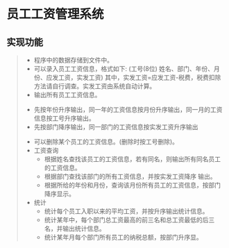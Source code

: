 # 员工工资管理系统

## 实现功能

>* 程序中的数据存储到文件中。
>*   可以录入员工工资信息，格式如下:
>  (工号(8位) 姓名、部门、年份、月份、应发工资，实发工资)
>  其中，实发工资=应发工资-税费，税费扣除方法请自行调查。实发工资由系统自动计算。
>*  输出所有员工工资信息。
>  - 先按年份升序输出，同一年的工资信息按月份升序输出，同一月的工资信息按工号升序输出。
>  - 先按部门降序输出，同一部门的工资信息按实发工资升序输出
>*  可以删除某个员工的工资信息。(删除时按工号删除)。
>* 工资查询
>    - 根据姓名查找该员工的工资信息，若有同名，则输出所有同名员工的工资信息。
>    - 根据部门查找该部门的所有工资信息，并按实发工资降序 输出。
>    - 根据所给的年份和月份，查询该月份所有员工的工资信息，按部门降序显示。
>*  统计
>    - 统计每个员工入职以来的平均工资，并按升序输出统计信息。
>    - 统计某年中，每个部门总工资最高的前三名和总工资最低的后三名，并输出统计信息。
>    - 统计某年月每个部门所有员工的纳税总额，按部门升序显。